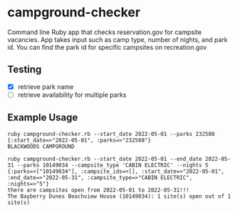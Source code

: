 # campground-checker
Command line Ruby app that checks reservation.gov for campsite vacancies. App takes input such as camp type, number of nights, and park id. You can find the park id for specific campsites on recreation.gov

## Testing 
- [x] retrieve park name
- [ ] retrieve availability for multiple parks
## Example Usage
```
ruby campground-checker.rb --start_date 2022-05-01 --parks 232508
{:start_date=>"2022-05-01", :parks=>"232508"}
BLACKWOODS CAMPGROUND
```

```
ruby campground-checker.rb --start_date 2022-05-01 --end_date 2022-05-31 --parks 10149034 --campsite_type 'CABIN ELECTRIC' --nights 5
{:parks=>["10149034"], :campsite_ids=>[], :start_date=>"2022-05-01", :end_date=>"2022-05-31", :campsite_type=>"CABIN ELECTRIC", :nights=>"5"}
there are campsites open from 2022-05-01 to 2022-05-31!!!
The Bayberry Dunes Beachview House (10149034): 1 site(s) open out of 1 site(s)
```
